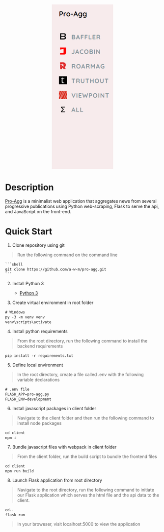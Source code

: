 <p align="center">
  <a href="https://pro-agg.herokuapp.com/">
    <img alt="Pro-Agg" src="assets\screenshot.png" width="200" />
  </a>
</p>

# Description
[Pro-Agg](https://pro-agg.herokuapp.com/) is a minimalist web application that aggregates news from several progressive publications using Python web-scraping, Flask to serve the api, and JavaScript on the front-end.

# Quick Start

1. Clone repository using git

> Run the following command on the command line

    ```shell
    git clone https://github.com/a-w-m/pro-agg.git
    ```

2. Install Python 3
    - [Python 3](https://www.python.org/downloads/)

3. Create virtual environment in root folder

```shell 
# Windows
py -3 -m venv venv
venv\scripts\activate
```

4. Install python requirements

> From the root directory, run the following command to install the backend requirements

```shell
pip install -r requirements.txt
```

5. Define local environment

> In the root directory, create a file called .env with the following variable declarations 

```
# .env file
FLASK_APP=pro-agg.py
FLASK_ENV=development
```

6. Install javascript packages in client folder

> Navigate to the client folder and then run the following command to install node packages

```shell
cd client
npm i 
```

7. Bundle javascript files with webpack in client folder

> From the client folder, run the build script to bundle the frontend files

```shell
cd client
npm run build
```

8. Launch Flask application from root directory

> Navigate to the root directory, run the following command to initiate our Flask application which serves the html file and the api data to the client.

```shell
cd..
flask run
```

> In your broweser, visit localhost:5000 to view the application